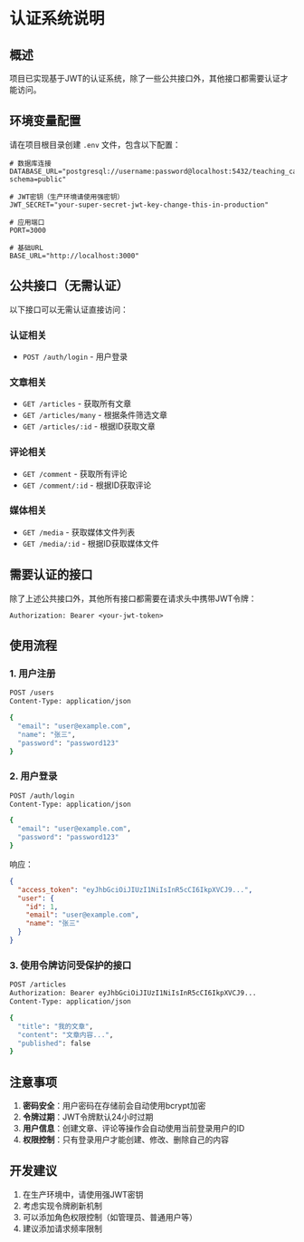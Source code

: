 # 认证系统说明

## 概述
项目已实现基于JWT的认证系统，除了一些公共接口外，其他接口都需要认证才能访问。

## 环境变量配置
请在项目根目录创建 `.env` 文件，包含以下配置：

```env
# 数据库连接
DATABASE_URL="postgresql://username:password@localhost:5432/teaching_case_db?schema=public"

# JWT密钥（生产环境请使用强密钥）
JWT_SECRET="your-super-secret-jwt-key-change-this-in-production"

# 应用端口
PORT=3000

# 基础URL
BASE_URL="http://localhost:3000"
```

## 公共接口（无需认证）
以下接口可以无需认证直接访问：

### 认证相关
- `POST /auth/login` - 用户登录

### 文章相关
- `GET /articles` - 获取所有文章
- `GET /articles/many` - 根据条件筛选文章
- `GET /articles/:id` - 根据ID获取文章

### 评论相关
- `GET /comment` - 获取所有评论
- `GET /comment/:id` - 根据ID获取评论

### 媒体相关
- `GET /media` - 获取媒体文件列表
- `GET /media/:id` - 根据ID获取媒体文件

## 需要认证的接口
除了上述公共接口外，其他所有接口都需要在请求头中携带JWT令牌：

```
Authorization: Bearer <your-jwt-token>
```

## 使用流程

### 1. 用户注册
```bash
POST /users
Content-Type: application/json

{
  "email": "user@example.com",
  "name": "张三",
  "password": "password123"
}
```

### 2. 用户登录
```bash
POST /auth/login
Content-Type: application/json

{
  "email": "user@example.com",
  "password": "password123"
}
```

响应：
```json
{
  "access_token": "eyJhbGciOiJIUzI1NiIsInR5cCI6IkpXVCJ9...",
  "user": {
    "id": 1,
    "email": "user@example.com",
    "name": "张三"
  }
}
```

### 3. 使用令牌访问受保护的接口
```bash
POST /articles
Authorization: Bearer eyJhbGciOiJIUzI1NiIsInR5cCI6IkpXVCJ9...
Content-Type: application/json

{
  "title": "我的文章",
  "content": "文章内容...",
  "published": false
}
```

## 注意事项

1. **密码安全**：用户密码在存储前会自动使用bcrypt加密
2. **令牌过期**：JWT令牌默认24小时过期
3. **用户信息**：创建文章、评论等操作会自动使用当前登录用户的ID
4. **权限控制**：只有登录用户才能创建、修改、删除自己的内容

## 开发建议

1. 在生产环境中，请使用强JWT密钥
2. 考虑实现令牌刷新机制
3. 可以添加角色权限控制（如管理员、普通用户等）
4. 建议添加请求频率限制
